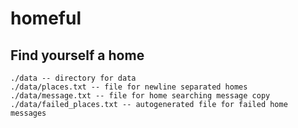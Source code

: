 # homeful
## Find yourself a home
````
./data -- directory for data
./data/places.txt -- file for newline separated homes
./data/message.txt -- file for home searching message copy
./data/failed_places.txt -- autogenerated file for failed home messages
````
